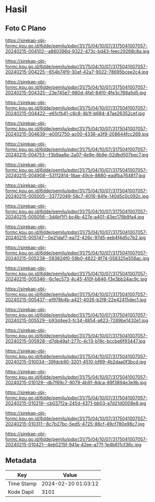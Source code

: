 # Hasil

## Foto C Plano

https://sirekap-obj-formc.kpu.go.id/6dde/pemilu/pdpr/31/75/04/10/07/3175041007057-20240215-004102--a860396d-9322-473c-bd43-feec29268c8a.jpg

https://sirekap-obj-formc.kpu.go.id/6dde/pemilu/pdpr/31/75/04/10/07/3175041007057-20240215-004225--654b74f9-30af-42a7-9022-78695bcee2c4.jpg

https://sirekap-obj-formc.kpu.go.id/6dde/pemilu/pdpr/31/75/04/10/07/3175041007057-20240215-004325--23e745e7-980d-4fa1-84f0-4fe3c768a5d5.jpg

https://sirekap-obj-formc.kpu.go.id/6dde/pemilu/pdpr/31/75/04/10/07/3175041007057-20240215-004422--e61cfb41-c6c8-4b1f-b684-47ae26352cef.jpg

https://sirekap-obj-formc.kpu.go.id/6dde/pemilu/pdpr/31/75/04/10/07/3175041007057-20240215-004639--e00f2750-ac00-4336-a3f9-208644fcc269.jpg

https://sirekap-obj-formc.kpu.go.id/6dde/pemilu/pdpr/31/75/04/10/07/3175041007057-20240215-004753--f3b9aa6e-2a07-4e9e-8b9e-02dbd507bec7.jpg

https://sirekap-obj-formc.kpu.go.id/6dde/pemilu/pdpr/31/75/04/10/07/3175041007057-20240215-004908--53112814-18ae-49ce-8880-eadfba764817.jpg

https://sirekap-obj-formc.kpu.go.id/6dde/pemilu/pdpr/31/75/04/10/07/3175041007057-20240215-005005--33772049-58c7-4016-84fe-140d5c0c092c.jpg

https://sirekap-obj-formc.kpu.go.id/6dde/pemilu/pdpr/31/75/04/10/07/3175041007057-20240215-005056--3d4bf1f1-bc4b-427e-a401-43ec178b9fa4.jpg

https://sirekap-obj-formc.kpu.go.id/6dde/pemilu/pdpr/31/75/04/10/07/3175041007057-20240215-005147--0e21daf7-ea72-426c-97d5-eeb4f4d5c7b2.jpg

https://sirekap-obj-formc.kpu.go.id/6dde/pemilu/pdpr/31/75/04/10/07/3175041007057-20240215-005238--593824f0-59b0-4622-8f74-058325e556ac.jpg

https://sirekap-obj-formc.kpu.go.id/6dde/pemilu/pdpr/31/75/04/10/07/3175041007057-20240215-005346--6c1ec573-4c45-410f-b846-f3e3bb24ac9c.jpg

https://sirekap-obj-formc.kpu.go.id/6dde/pemilu/pdpr/31/75/04/10/07/3175041007057-20240215-005437--ef978b4b-a421-4026-b2f8-22e42415dec1.jpg

https://sirekap-obj-formc.kpu.go.id/6dde/pemilu/pdpr/31/75/04/10/07/3175041007057-20240215-005529--b93d4ee3-fc34-4854-a623-7289be1432e1.jpg

https://sirekap-obj-formc.kpu.go.id/6dde/pemilu/pdpr/31/75/04/10/07/3175041007057-20240215-005928--d7db49a1-277c-4c13-b19c-bccbe6f93447.jpg

https://sirekap-obj-formc.kpu.go.id/6dde/pemilu/pdpr/31/75/04/10/07/3175041007057-20240215-010034--39fdcb90-3201-4510-bf69-4b2daa0f3bcd.jpg

https://sirekap-obj-formc.kpu.go.id/6dde/pemilu/pdpr/31/75/04/10/07/3175041007057-20240215-010129--db7f69c7-9079-4b91-8dca-89f3894e3e9b.jpg

https://sirekap-obj-formc.kpu.go.id/6dde/pemilu/pdpr/31/75/04/10/07/3175041007057-20240215-010219--cb037f2a-245d-4371-bb03-a7d21d0008e8.jpg

https://sirekap-obj-formc.kpu.go.id/6dde/pemilu/pdpr/31/75/04/10/07/3175041007057-20240215-010311--8c7b27bc-5ed5-4725-86cf-49cf780e98c7.jpg

https://sirekap-obj-formc.kpu.go.id/6dde/pemilu/pdpr/31/75/04/10/07/3175041007057-20240215-010421--4eb0215f-941a-42ee-a77f-1e4b611cf36c.jpg


## Metadata

| Key        | Value               |
| ---------- | ------------------- |
| Time Stamp | 2024-02-20 01:03:12 |
| Kode Dapil | 3101                |



